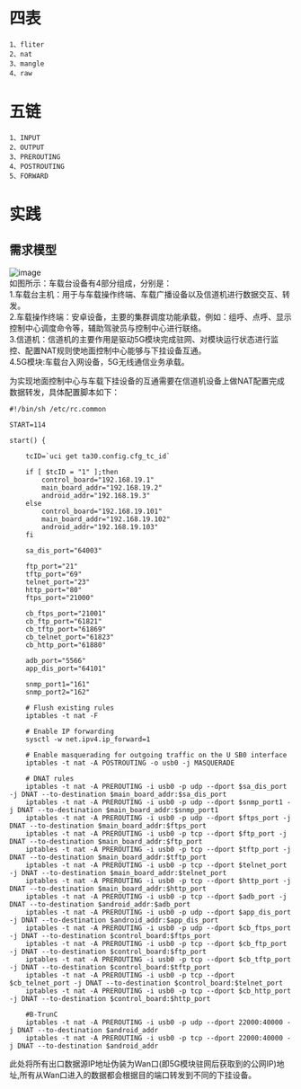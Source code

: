 # 四表
    1、fliter
    2、nat
    3、mangle
    4、raw

# 五链
    1、INPUT
    2、OUTPUT
    3、PREROUTING
    4、POSTROUTING
    5、FORWARD

# 实践  
## 需求模型
![image](https://github.com/grow-man/MyLearningRecorder/assets/52662997/d53f5356-9405-4821-bece-9f262c7c5c40)  
如图所示：车载台设备有4部分组成，分别是：  
1.车载台主机：用于与车载操作终端、车载广播设备以及信道机进行数据交互、转发。  
2.车载操作终端：安卓设备，主要的集群调度功能承载，例如：组呼、点呼、显示控制中心调度命令等，辅助驾驶员与控制中心进行联络。  
3.信道机：信道机的主要作用是驱动5G模块完成驻网、对模块运行状态进行监控、配置NAT规则使地面控制中心能够与下挂设备互通。  
4.5G模块:车载台入网设备，5G无线通信业务承载。 

为实现地面控制中心与车载下挂设备的互通需要在信道机设备上做NAT配置完成数据转发，具体配置脚本如下：  
```
#!/bin/sh /etc/rc.common

START=114

start() {

	tcID=`uci get ta30.config.cfg_tc_id`

	if [ $tcID = "1" ];then
		control_board="192.168.19.1"
		main_board_addr="192.168.19.2"
		android_addr="192.168.19.3"
	else
		control_board="192.168.19.101"
		main_board_addr="192.168.19.102"
		android_addr="192.168.19.103"
	fi
	
	sa_dis_port="64003"

	ftp_port="21"
	tftp_port="69"
	telnet_port="23"
	http_port="80"
	ftps_port="21000"
	
	cb_ftps_port="21001"
	cb_ftp_port="61821"
	cb_tftp_port="61869"
	cb_telnet_port="61823"
	cb_http_port="61880"

	adb_port="5566"
	app_dis_port="64101"

	snmp_port1="161"
	snmp_port2="162"

    # Flush existing rules
    iptables -t nat -F

    # Enable IP forwarding
    sysctl -w net.ipv4.ip_forward=1

    # Enable masquerading for outgoing traffic on the U SB0 interface
    iptables -t nat -A POSTROUTING -o usb0 -j MASQUERADE 

    # DNAT rules
    iptables -t nat -A PREROUTING -i usb0 -p udp --dport $sa_dis_port -j DNAT --to-destination $main_board_addr:$sa_dis_port
    iptables -t nat -A PREROUTING -i usb0 -p udp --dport $snmp_port1 -j DNAT --to-destination $main_board_addr:$snmp_port1
    iptables -t nat -A PREROUTING -i usb0 -p udp --dport $ftps_port -j DNAT --to-destination $main_board_addr:$ftps_port
    iptables -t nat -A PREROUTING -i usb0 -p tcp --dport $ftp_port -j DNAT --to-destination $main_board_addr:$ftp_port
    iptables -t nat -A PREROUTING -i usb0 -p tcp --dport $tftp_port -j DNAT --to-destination $main_board_addr:$tftp_port
    iptables -t nat -A PREROUTING -i usb0 -p tcp --dport $telnet_port -j DNAT --to-destination $main_board_addr:$telnet_port
    iptables -t nat -A PREROUTING -i usb0 -p tcp --dport $http_port -j DNAT --to-destination $main_board_addr:$http_port
    iptables -t nat -A PREROUTING -i usb0 -p tcp --dport $adb_port -j DNAT --to-destination $android_addr:$adb_port
    iptables -t nat -A PREROUTING -i usb0 -p udp --dport $app_dis_port -j DNAT --to-destination $android_addr:$app_dis_port
    iptables -t nat -A PREROUTING -i usb0 -p udp --dport $cb_ftps_port -j DNAT --to-destination $control_board:$ftps_port
    iptables -t nat -A PREROUTING -i usb0 -p tcp --dport $cb_ftp_port -j DNAT --to-destination $control_board:$ftp_port
    iptables -t nat -A PREROUTING -i usb0 -p tcp --dport $cb_tftp_port -j DNAT --to-destination $control_board:$tftp_port
    iptables -t nat -A PREROUTING -i usb0 -p tcp --dport $cb_telnet_port -j DNAT --to-destination $control_board:$telnet_port
    iptables -t nat -A PREROUTING -i usb0 -p tcp --dport $cb_http_port -j DNAT --to-destination $control_board:$http_port

    #B-TrunC
    iptables -t nat -A PREROUTING -i usb0 -p udp --dport 22000:40000 -j DNAT --to-destination $android_addr
    iptables -t nat -A PREROUTING -i usb0 -p tcp --dport 22000:40000 -j DNAT --to-destination $android_addr

```
此处将所有出口数据源IP地址伪装为Wan口(即5G模块驻网后获取到的公网IP)地址,所有从Wan口进入的数据都会根据目的端口转发到不同的下挂设备。  
